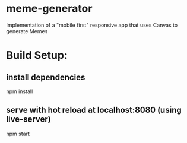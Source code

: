 # meme-generator
Implementation of a "mobile first" responsive app that uses Canvas to generate Memes

# Build Setup:

## install dependencies
npm install

## serve with hot reload at localhost:8080 (using live-server)
npm start
